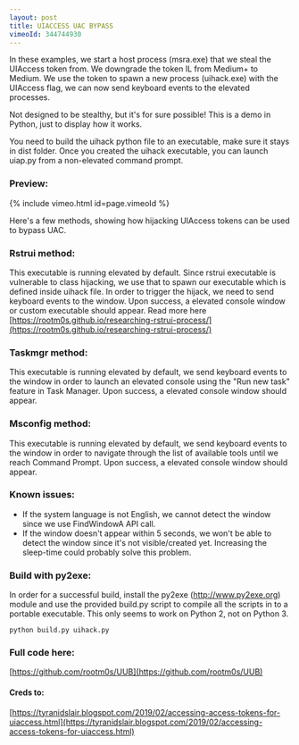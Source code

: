 ```yaml
---
layout: post
title: UIACCESS UAC BYPASS
vimeoId: 344744930
---
```


In these examples, we start a host process (msra.exe) that we steal the UIAccess token from. We downgrade the token IL from Medium+ to Medium. We use the token to spawn a new process (uihack.exe) with the UIAccess flag, we can now send keyboard events to the elevated processes.

Not designed to be stealthy, but it's for sure possible! This is a demo in Python, just to display how it works.

You need to build the uihack python file to an executable, make sure it stays in dist folder. Once you created the uihack executable, you can launch uiap.py from a non-elevated command prompt.

### Preview:
{% include vimeo.html id=page.vimeoId %}

Here's a few methods, showing how hijacking UIAccess tokens can be used to bypass UAC.

### Rstrui method:

This executable is running elevated by default. Since rstrui executable is vulnerable to class hijacking, we use that to spawn our executable which is defined inside uihack file. In order to trigger the hijack, we need to send keyboard events to the window. Upon success, a elevated console window or custom executable should appear. Read more here [https://rootm0s.github.io/researching-rstrui-process/](https://rootm0s.github.io/researching-rstrui-process/)

### Taskmgr method:

This executable is running elevated by default, we send keyboard events to the window in order to launch an elevated console using the "Run new task" feature in Task Manager. Upon success, a elevated console window should appear.

### Msconfig method:

This executable is running elevated by default, we send keyboard events to the window in order to navigate through the list of available tools until we reach Command Prompt. Upon success, a elevated console window should appear.

### Known issues:
* If the system language is not English, we cannot detect the window since we use FindWindowA API call.
* If the window doesn't appear within 5 seconds, we won't be able to detect the window since it's not visible/created yet. Increasing the sleep-time could probably solve this problem.

### Build with py2exe:
In order for a successful build, install the py2exe (http://www.py2exe.org) module and use the provided build.py script to compile all the scripts in to a portable executable. This only seems to work on Python 2, not on Python 3.

`python build.py uihack.py`

### Full code here:
[https://github.com/rootm0s/UUB](https://github.com/rootm0s/UUB)

#### Creds to:
[https://tyranidslair.blogspot.com/2019/02/accessing-access-tokens-for-uiaccess.html](https://tyranidslair.blogspot.com/2019/02/accessing-access-tokens-for-uiaccess.html)
